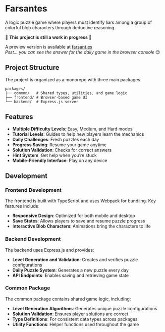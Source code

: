 # Farsantes

A logic puzzle game where players must identify liars among a group of colorful blob characters through deductive reasoning.

🚧 **This project is still a work in progress** 🚧

A preview version is available at [farsant.es](https://farsant.es)  
*Psst... you can see the answer for the daily game in the browser console* 😉

## Project Structure

The project is organized as a monorepo with three main packages:

```plaintext
packages/
├── common/   # Shared types, utilities, and game logic
├── frontend/ # Browser-based game UI
└── backend/  # Express.js server
```

## Features

- **Multiple Difficulty Levels**: Easy, Medium, and Hard modes
- **Tutorial Levels**: Guides to help new players learn the mechanics
- **Daily Challenges**: Fresh puzzles each day
- **Progress Saving**: Resume your game anytime
- **Solution Validation**: Checks for correct answers
- **Hint System**: Get help when you’re stuck
- **Mobile-Friendly Interface**: Play on any device

## Development

### Frontend Development

The frontend is built with TypeScript and uses Webpack for bundling. Key features include:

- **Responsive Design**: Optimized for both mobile and desktop
- **Save States**: Allows players to save and resume puzzle progress
- **Interactive Blob Characters**: Animations bring the characters to life

### Backend Development

The backend uses Express.js and provides:

- **Level Generation and Validation**: Creates and verifies puzzle configurations
- **Daily Puzzle System**: Generates a new puzzle every day
- **API Endpoints**: Enables saving and retrieving game state

### Common Package

The common package contains shared game logic, including:

- **Level Generation Algorithms**: Generates unique puzzle configurations
- **Solution Validation**: Ensures player solutions are correct
- **Type Definitions**: For consistent data types across packages
- **Utility Functions**: Helper functions used throughout the game
